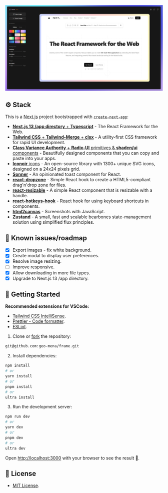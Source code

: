 <div align="center">

<a href="https://myframe.vercel.app" target="_blank">
<img src="public/images/og_image.png" alt="Screenshot" />
</a>

</p>

<!-- <div align="center">
    <a href="https://myframe.vercel.app/" target="_blank">
        Create (🚧)
    </a>
    <span>&nbsp;●&nbsp;</span>
    <a href="#-getting-started">
        Getting Started
    </a>
    <span>&nbsp;●&nbsp;</span>
    <a href="#%EF%B8%8F-stack">
        Stack
    </a>
    <span>&nbsp;●&nbsp;</span>
    <a href="#-license">
        License
    </a>
</div> -->

<!-- </p>

![GitHub stars](https://img.shields.io/github/stars/pheralb/frame)
![GitHub issues](https://img.shields.io/github/issues/pheralb/frame)
![GitHub forks](https://img.shields.io/github/forks/pheralb/frame)
![GitHub license](https://img.shields.io/github/license/pheralb/frame)
[![Required Node.JS >=16.0.0](https://img.shields.io/static/v1?label=node&message=%20%3E=16.0.0&logo=node.js&color=3f893e)](https://nodejs.org/about/releases)
-->

</div> 

## ⚙️ Stack

This is a [Next.js](https://nextjs.org/) project bootstrapped with [`create-next-app`](https://github.com/vercel/next.js/tree/canary/packages/create-next-app):

- [**Next.js 13 /app directory** + **Typescript**](https://nextjs.org/) - The React Framework for the Web.
- [**Tailwind CSS** + **Tailwind-Merge** + **clsx**](https://tailwindcss.com/) - A utility-first CSS framework for rapid UI development.
- [**Class Variance Authority** + **Radix-UI** primitives & **shadcn/ui** components](https://ui.shadcn.com/) - Beautifully designed components that you can copy and paste into your apps.
- [**Iconoir** icons](https://iconoir.com/) - An open-source library with 1300+ unique SVG icons, designed on a 24x24 pixels grid.
- [**Sonner**](https://sonner.emilkowal.ski/) - An opinionated toast component for React.
- [**react-dropzone**](https://react-dropzone.js.org/) - Simple React hook to create a HTML5-compliant drag'n'drop zone for files.
- [**react-resizable**](https://github.com/react-grid-layout/react-resizable) - A simple React component that is resizable with a handle.
- [**react-hotkeys-hook**](https://github.com/JohannesKlauss/react-hotkeys-hook) - React hook for using keyboard shortcuts in components.
- [**html2canvas**](https://html2canvas.hertzen.com/) - Screenshots with JavaScript.
- [**Zustand**](https://zustand-demo.pmnd.rs/) - A small, fast and scalable bearbones state-management solution using simplified flux principles.

## 🤔 Known issues/roadmap

- [x] Export images - fix white background.
- [x] Create modal to display user preferences.
- [x] Resolve image resizing.
- [ ] Improve responsive.
- [x] Allow downloading in more file types.
- [x] Upgrade to Next.js 13 /app directory.

## 🚀 Getting Started

**Recommended extensions for VSCode:**

- [Tailwind CSS IntelliSense](https://marketplace.visualstudio.com/items?itemName=bradlc.vscode-tailwindcss).
- [Prettier - Code formatter](https://marketplace.visualstudio.com/items?itemName=esbenp.prettier-vscode).
- [ESLint](https://marketplace.visualstudio.com/items?itemName=dbaeumer.vscode-eslint).

1. Clone or [fork](https://github.com/pheralb/frame/fork) the repository:

```bash
git@github.com:geo-mena/frame.git
```

2. Install dependencies:

```bash
npm install
# or
yarn install
# or
pnpm install
# or
ultra install
```

3. Run the development server:

```bash
npm run dev
# or
yarn dev
# or
pnpm dev
# or
ultra dev
```

Open [http://localhost:3000](http://localhost:3000) with your browser to see the result 🚀.

<!-- ## ☁️ Deploy

- [https://myframe.vercel.app/](https://myframe.vercel.app/).  -->

## 📄 License

- [MIT License](https://github.com/geo-mena/frame/blob/main/LICENSE).
